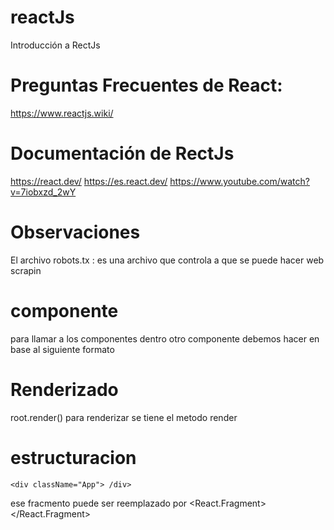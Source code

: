 # reactJs
Introducción a RectJs

# Preguntas Frecuentes de React:
https://www.reactjs.wiki/

# Documentación de RectJs
https://react.dev/
https://es.react.dev/
https://www.youtube.com/watch?v=7iobxzd_2wY

# Observaciones
El archivo robots.tx : es una archivo que controla a que se puede hacer web scrapin

# componente
para llamar a los componentes dentro otro componente debemos hacer en base al siguiente formato <componente />

# Renderizado
root.render(<componente />) para renderizar se tiene el metodo render

# estructuracion
    <div className="App"> /div>
ese fracmento puede ser reemplazado por
<React.Fragment></React.Fragment>